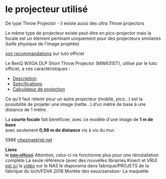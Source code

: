 # le projecteur utilisé

De type Throw Projector - il existe aussi des ultra Throw projectors

Le même type de projecteur existe peut-être en pico-projector mais la focale est un élément pertinant uniquement pour des projecteurs similaires (taille physique de l’image projetée)

[voir recommandations](https://arsandbox.ucdavis.edu/instructions/hardware-2/) sur tuto officiel

Le BenQ WXGA DLP Short Throw Projector (MW631ST), utilisé par le tuto officiel, a ces caractéristiques :
- [Description](https://www.projectorcentral.com/BenQ-MX631ST.htm)
- [Spécifications](https://www.projectorcentral.com/pdf/projector_spec_8970.pdf)
- [Calculateur de projection](https://www.projectorcentral.com/BenQ-MX631ST-projection-calculator-pro.htm)

Ce qu’il faut retenir pour un autre projecteur (mobile, pico…) est la possibilité de
projeter une image (nette…) d’un mètre de base à une distance de 1 mètre.

La **courte focale** fait bénéficier, avec ce modèle d'une image de **1 m de base**  
avec seulement **0,98 m de distance** vis à vis du mur.

598€ [chezmatériel.net](https://www.materiel.net/produit/201510070049.html)


**Liens**  
~~le~~ [~~tuto officiel~~](https://arsandbox.ucdavis.edu/instructions/installation/)
Attention, celui-ci ne fonctionne plus pour une réinstallation complète
La seule référence (avec des nouvelles librairies Kinect et VRUI [est ici](http://idav.ucdavis.edu/~okreylos/ResDev/SARndbox/LinkSoftwareInstallation.html)
la  [vidéo](https://www.youtube.com/watch?v=CE1B7tdGCw0)
sur le NAS le diaporama dans  fabrique/PROJETS de la fabrique du loch/FDVA 2018 Montée des eaux/sansbox-
La maquette
